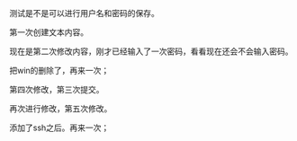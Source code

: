 测试是不是可以进行用户名和密码的保存。

第一次创建文本内容。



现在是第二次修改内容，刚才已经输入了一次密码，看看现在还会不会输入密码。

把win的删除了，再来一次；

第四次修改，第三次提交。

再次进行修改，第五次修改。

添加了ssh之后。再来一次；

